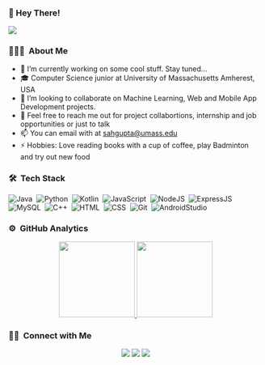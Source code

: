
### 👋 Hey There!
![](https://komarev.com/ghpvc/?username=sahilgupta17&color=blue&label=Profile+Views)
<!--
**sahilgupta17/sahilgupta17** is a ✨ _special_ ✨ repository because its `README.md` (this file) appears on your GitHub profile.
-->
### 👨🏻‍💻 &nbsp;About Me

- 🔭 I’m currently working on some cool stuff. Stay tuned...
- 🎓 Computer Science junior at University of Massachusetts Amherest, USA
- 👯 I’m looking to collaborate on Machine Learning, Web and Mobile App Development projects.
- 💬 Feel free to reach me out for project collabortions, internship  and job opportunities or just to talk
- 📫 You can email with at sahgupta@umass.edu
- ⚡ Hobbies: Love reading books with a cup of coffee, play Badminton and try out new food

### 🛠 &nbsp;Tech Stack

![Java](https://img.shields.io/badge/-Java-e32802?style=flat&logo=Java&logoColor=orange&logoColor=white)&nbsp;
![Python](https://img.shields.io/badge/-Python-3776AB?style=flat&logo=python&logoColor=white)&nbsp;
![Kotlin](https://img.shields.io/badge/-Kotlin-7F52FF?style=flat&logo=kotlin&logoColor=white)&nbsp;
![JavaScript](https://img.shields.io/badge/-JavaScript-F7DF1E?style=flat&logo=javascript&logoColor=white)&nbsp;
![NodeJS](https://img.shields.io/badge/-NodeJS-76B900?style=flat&logo=nodedotjs&logoColor=white)&nbsp;
![ExpressJS](https://img.shields.io/badge/-Express-000000?style=flat&logo=express&logoColor=white)&nbsp;
![MySQL](https://img.shields.io/badge/-MySQL-4479A1?style=flat&logo=mysql&logoColor=white)&nbsp;
![C++](https://img.shields.io/badge/-C++-5E97D0?style=flat&logo=C%2B%2B&logoColor=white)&nbsp;
![HTML](https://img.shields.io/badge/-HTML-E34F26?style=flat&logo=HTML5&logoColor=white)&nbsp;
![CSS](https://img.shields.io/badge/-CSS-1572B6?style=flat&logo=CSS3&logoColor=1572B6&logoColor=white)&nbsp;
![Git](https://img.shields.io/badge/-Git-F05032?style=flat&logo=git&logoColor=white)&nbsp;
![AndroidStudio](https://img.shields.io/badge/-Android%20Studio-3DDC84?style=flat&logo=androidstudio&logoColor=white)&nbsp;

### ⚙️ &nbsp;GitHub Analytics

<p align="center">
<a href="https://github.com/sahilgupta17">
  <img height="150em" src="https://github-readme-stats-eight-theta.vercel.app/api?username=sahilgupta17&show_icons=true&theme=algolia&include_all_commits=true&count_private=true"/>
  <img height="150em" src="https://github-readme-stats-eight-theta.vercel.app/api/top-langs/?username=sahilgupta17&layout=compact&langs_count=8&theme=algolia"/>
</a>
</p>

### 🤝🏻 &nbsp;Connect with Me

<p align="center">
<a href="https://linkedin.com/in/sahilgupta17"><img src="https://img.shields.io/badge/-sahilgupta17-blue?style=flat&logo=Linkedin&logoColor=white"/></a>
<a href="mailto:gsahil2000.14@gmail.com"><img src="https://img.shields.io/badge/-gsahil2000.14@gmail.com-b02525?style=flat&logo=Gmail&logoColor=white"/></a>
<a href="https://instagram.com/sahilgupta_17"><img src="https://img.shields.io/badge/-@sahilgupta__17-8a3ab9?style=flat&logo=Instagram&logoColor=white"/></a>
</p>
